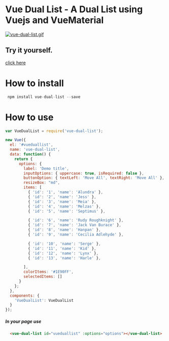 # Vue Dual List - A Dual List using Vuejs and VueMaterial
[![vue-dual-list.gif](https://s27.postimg.org/thne66zyb/vue-dual-list.gif)](https://postimg.org/image/4bmfzcynz/)

## Try it yourself.
[click here](https://vue-dual-list.herokuapp.com/)

# How to install
```JavaScript
 npm install vue-dual-list --save
```

# How to use
```JavaScript
var VueDualList = require('vue-dual-list');

new Vue({
  el: '#vueduallist',
  name: 'vue-dual-list',
  data: function() {
    return {
      options: {
        label: 'Demo title',
        inputOptions: { uppercase: true, isRequired: false },
        buttonOption: { textLeft: 'Move All', textRight: 'Move All' },
        resizeBox: "md",
        items: [
          { 'id': '1', 'name': 'Alundra' },
          { 'id': '2', 'name': 'Jess' },
          { 'id': '3', 'name': 'Meia' },
          { 'id': '4', 'name': 'Melzas' },
          { 'id': '5', 'name': 'Septimus' },

          { 'id': '6', 'name': 'Rudy Roughknight' },
          { 'id': '7', 'name': 'Jack Van Burace' },
          { 'id': '8', 'name': 'Hanpan' },
          { 'id': '9', 'name': 'Cecilia Adlehyde' },

          { 'id': '10', 'name': 'Serge' },
          { 'id': '11', 'name': 'Kid' },
          { 'id': '12', 'name': 'Lynx' },
          { 'id': '13', 'name': 'Harle' },

        ],
        colorItems: '#1E90FF',
        selectedItems: []
      }
    };
  },
  components: {
    'VueDualList': VueDualList
  }
});
```

##### In your page use

```Html
  <vue-dual-list id="vueduallist" :options="options"></vue-dual-list>
```

